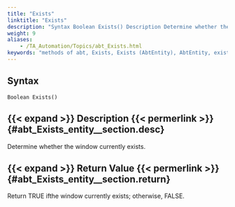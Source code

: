 ```yaml
--- 
title: "Exists"
linktitle: "Exists"
description: "Syntax Boolean Exists() Description Determine whether the window currently exists. Return Value Return TRUE if the window currently exists ; otherwise, FALSE ."
weight: 9
aliases: 
    - /TA_Automation/Topics/abt_Exists.html
keywords: "methods of abt, Exists, Exists (AbtEntity), AbtEntity, exists, abtentity exists, window existence, window exists, check existence of window"
---
```


## Syntax

`Boolean Exists()`

## {{< expand >}} Description {{< permerlink >}} {#abt_Exists_entity__section.desc} 

Determine whether the window currently exists.

## {{< expand >}} Return Value {{< permerlink >}} {#abt_Exists_entity__section.return} 

Return TRUE ifthe window currently exists; otherwise, FALSE.




